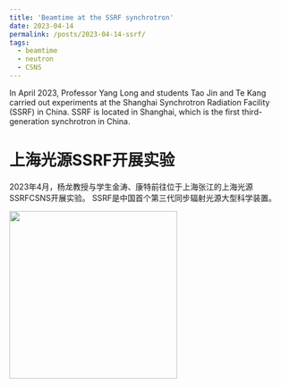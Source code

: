 ```yaml
---
title: 'Beamtime at the SSRF synchrotron'
date: 2023-04-14
permalink: /posts/2023-04-14-ssrf/
tags:
  - beamtime
  - neutron
  - CSNS
---
```


In April 2023, Professor Yang Long and students Tao Jin and Te Kang carried out experiments at the Shanghai Synchrotron 
Radiation Facility (SSRF) in China. SSRF is located in Shanghai, which is the first third-generation synchrotron in China.

上海光源SSRF开展实验
======

2023年4月，杨龙教授与学生金涛、康特前往位于上海张江的上海光源SSRFCSNS开展实验。
SSRF是中国首个第三代同步辐射光源大型科学装置。

<image align="left" height="300" src="/images/news/202304ssrf.jpeg"></image>

